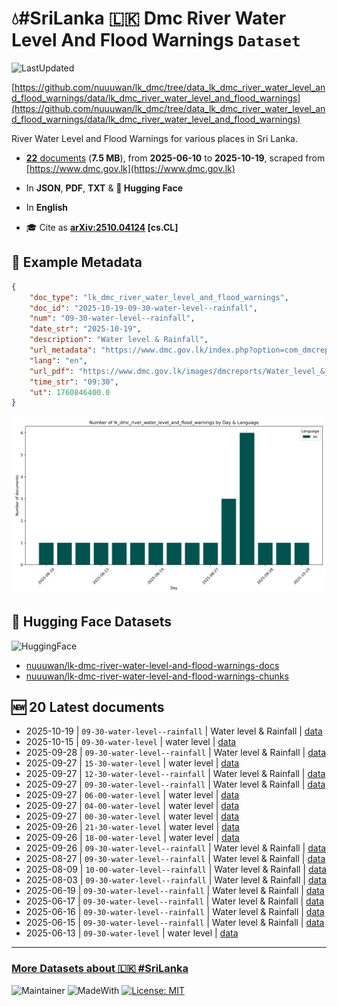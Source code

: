 # 💧#SriLanka 🇱🇰 Dmc River Water Level And Flood Warnings `Dataset`

![LastUpdated](https://img.shields.io/badge/last_updated-2025--10--19_14:38:26-green)

[https://github.com/nuuuwan/lk_dmc/tree/data_lk_dmc_river_water_level_and_flood_warnings/data/lk_dmc_river_water_level_and_flood_warnings](https://github.com/nuuuwan/lk_dmc/tree/data_lk_dmc_river_water_level_and_flood_warnings/data/lk_dmc_river_water_level_and_flood_warnings)

River Water Level and Flood Warnings for various places in Sri Lanka.

- [**22** documents](https://github.com/nuuuwan/lk_dmc/tree/data_lk_dmc_river_water_level_and_flood_warnings/data/lk_dmc_river_water_level_and_flood_warnings) (**7.5 MB**), from **2025-06-10** to **2025-10-19**, scraped from [https://www.dmc.gov.lk](https://www.dmc.gov.lk)

- In **JSON**, **PDF**, **TXT** & **🤗 Hugging Face**

- In **English**

- 🎓 Cite as **[arXiv:2510.04124](https://arxiv.org/abs/2510.04124) [cs.CL]**

## 📝 Example Metadata

```json
{
    "doc_type": "lk_dmc_river_water_level_and_flood_warnings",
    "doc_id": "2025-10-19-09-30-water-level--rainfall",
    "num": "09-30-water-level--rainfall",
    "date_str": "2025-10-19",
    "description": "Water level & Rainfall",
    "url_metadata": "https://www.dmc.gov.lk/index.php?option=com_dmcreports&view=reports&Itemid=277&report_type_id=6&lang=en&limitstart=0",
    "lang": "en",
    "url_pdf": "https://www.dmc.gov.lk/images/dmcreports/Water_level_&_Rainfall_2025__1760848623.pdf",
    "time_str": "09:30",
    "ut": 1760846400.0
}
```

![Chart](https://raw.githubusercontent.com/nuuuwan/lk_dmc/refs/heads/data_lk_dmc_river_water_level_and_flood_warnings/data/lk_dmc_river_water_level_and_flood_warnings/docs_by_day_and_lang.png)

## 🤗 Hugging Face Datasets

![HuggingFace](https://img.shields.io/badge/-HuggingFace-FDEE21?style=for-the-badge&logo=HuggingFace)

- [nuuuwan/lk-dmc-river-water-level-and-flood-warnings-docs](https://huggingface.co/datasets/nuuuwan/lk-dmc-river-water-level-and-flood-warnings-docs)
- [nuuuwan/lk-dmc-river-water-level-and-flood-warnings-chunks](https://huggingface.co/datasets/nuuuwan/lk-dmc-river-water-level-and-flood-warnings-chunks)

## 🆕 20 Latest documents

- 2025-10-19 | `09-30-water-level--rainfall` | Water level & Rainfall | [data](https://github.com/nuuuwan/lk_dmc/tree/data_lk_dmc_river_water_level_and_flood_warnings/data/lk_dmc_river_water_level_and_flood_warnings/2020s/2025/2025-10-19-09-30-water-level--rainfall)
- 2025-10-15 | `09-30-water-level` | water level | [data](https://github.com/nuuuwan/lk_dmc/tree/data_lk_dmc_river_water_level_and_flood_warnings/data/lk_dmc_river_water_level_and_flood_warnings/2020s/2025/2025-10-15-09-30-water-level)
- 2025-09-28 | `09-30-water-level--rainfall` | Water level & Rainfall | [data](https://github.com/nuuuwan/lk_dmc/tree/data_lk_dmc_river_water_level_and_flood_warnings/data/lk_dmc_river_water_level_and_flood_warnings/2020s/2025/2025-09-28-09-30-water-level--rainfall)
- 2025-09-27 | `15-30-water-level` | water level | [data](https://github.com/nuuuwan/lk_dmc/tree/data_lk_dmc_river_water_level_and_flood_warnings/data/lk_dmc_river_water_level_and_flood_warnings/2020s/2025/2025-09-27-15-30-water-level)
- 2025-09-27 | `12-30-water-level--rainfall` | Water level & Rainfall | [data](https://github.com/nuuuwan/lk_dmc/tree/data_lk_dmc_river_water_level_and_flood_warnings/data/lk_dmc_river_water_level_and_flood_warnings/2020s/2025/2025-09-27-12-30-water-level--rainfall)
- 2025-09-27 | `09-30-water-level--rainfall` | Water level & Rainfall | [data](https://github.com/nuuuwan/lk_dmc/tree/data_lk_dmc_river_water_level_and_flood_warnings/data/lk_dmc_river_water_level_and_flood_warnings/2020s/2025/2025-09-27-09-30-water-level--rainfall)
- 2025-09-27 | `06-00-water-level` | water level | [data](https://github.com/nuuuwan/lk_dmc/tree/data_lk_dmc_river_water_level_and_flood_warnings/data/lk_dmc_river_water_level_and_flood_warnings/2020s/2025/2025-09-27-06-00-water-level)
- 2025-09-27 | `04-00-water-level` | water level | [data](https://github.com/nuuuwan/lk_dmc/tree/data_lk_dmc_river_water_level_and_flood_warnings/data/lk_dmc_river_water_level_and_flood_warnings/2020s/2025/2025-09-27-04-00-water-level)
- 2025-09-27 | `00-30-water-level` | water level | [data](https://github.com/nuuuwan/lk_dmc/tree/data_lk_dmc_river_water_level_and_flood_warnings/data/lk_dmc_river_water_level_and_flood_warnings/2020s/2025/2025-09-27-00-30-water-level)
- 2025-09-26 | `21-30-water-level` | water level | [data](https://github.com/nuuuwan/lk_dmc/tree/data_lk_dmc_river_water_level_and_flood_warnings/data/lk_dmc_river_water_level_and_flood_warnings/2020s/2025/2025-09-26-21-30-water-level)
- 2025-09-26 | `18-00-water-level` | water level | [data](https://github.com/nuuuwan/lk_dmc/tree/data_lk_dmc_river_water_level_and_flood_warnings/data/lk_dmc_river_water_level_and_flood_warnings/2020s/2025/2025-09-26-18-00-water-level)
- 2025-09-26 | `09-30-water-level--rainfall` | Water level & Rainfall | [data](https://github.com/nuuuwan/lk_dmc/tree/data_lk_dmc_river_water_level_and_flood_warnings/data/lk_dmc_river_water_level_and_flood_warnings/2020s/2025/2025-09-26-09-30-water-level--rainfall)
- 2025-08-27 | `09-30-water-level--rainfall` | Water level & Rainfall | [data](https://github.com/nuuuwan/lk_dmc/tree/data_lk_dmc_river_water_level_and_flood_warnings/data/lk_dmc_river_water_level_and_flood_warnings/2020s/2025/2025-08-27-09-30-water-level--rainfall)
- 2025-08-09 | `10-00-water-level--rainfall` | Water level & Rainfall | [data](https://github.com/nuuuwan/lk_dmc/tree/data_lk_dmc_river_water_level_and_flood_warnings/data/lk_dmc_river_water_level_and_flood_warnings/2020s/2025/2025-08-09-10-00-water-level--rainfall)
- 2025-08-03 | `09-30-water-level--rainfall` | Water level & Rainfall | [data](https://github.com/nuuuwan/lk_dmc/tree/data_lk_dmc_river_water_level_and_flood_warnings/data/lk_dmc_river_water_level_and_flood_warnings/2020s/2025/2025-08-03-09-30-water-level--rainfall)
- 2025-06-19 | `09-30-water-level--rainfall` | Water level & Rainfall | [data](https://github.com/nuuuwan/lk_dmc/tree/data_lk_dmc_river_water_level_and_flood_warnings/data/lk_dmc_river_water_level_and_flood_warnings/2020s/2025/2025-06-19-09-30-water-level--rainfall)
- 2025-06-17 | `09-30-water-level--rainfall` | Water level & Rainfall | [data](https://github.com/nuuuwan/lk_dmc/tree/data_lk_dmc_river_water_level_and_flood_warnings/data/lk_dmc_river_water_level_and_flood_warnings/2020s/2025/2025-06-17-09-30-water-level--rainfall)
- 2025-06-16 | `09-30-water-level--rainfall` | Water level & Rainfall | [data](https://github.com/nuuuwan/lk_dmc/tree/data_lk_dmc_river_water_level_and_flood_warnings/data/lk_dmc_river_water_level_and_flood_warnings/2020s/2025/2025-06-16-09-30-water-level--rainfall)
- 2025-06-15 | `09-30-water-level--rainfall` | Water level & Rainfall | [data](https://github.com/nuuuwan/lk_dmc/tree/data_lk_dmc_river_water_level_and_flood_warnings/data/lk_dmc_river_water_level_and_flood_warnings/2020s/2025/2025-06-15-09-30-water-level--rainfall)
- 2025-06-13 | `09-30-water-level` | water level | [data](https://github.com/nuuuwan/lk_dmc/tree/data_lk_dmc_river_water_level_and_flood_warnings/data/lk_dmc_river_water_level_and_flood_warnings/2020s/2025/2025-06-13-09-30-water-level)

---

### [More Datasets about 🇱🇰 #SriLanka](https://github.com/nuuuwan/lk_datasets)

![Maintainer](https://img.shields.io/badge/maintainer-nuuuwan-red)
![MadeWith](https://img.shields.io/badge/made_with-python-blue)
[![License: MIT](https://img.shields.io/badge/License-MIT-yellow.svg)](https://opensource.org/licenses/MIT)

